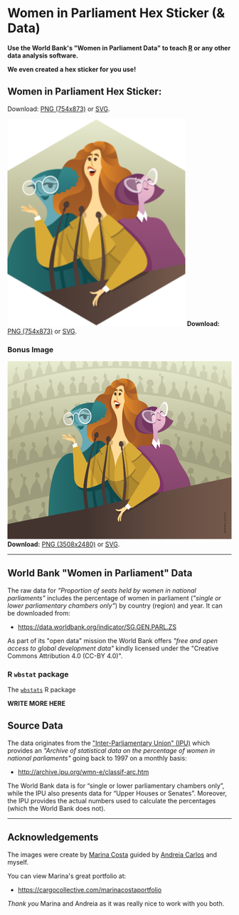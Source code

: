 # Women in Parliament Hex Sticker (& Data)

**Use the World Bank's "Women in Parliament Data" to teach [R](https://r-project.org) 
or any other data analysis software.**

**We even created a hex sticker for you use!**

## Women in Parliament Hex Sticker:

Download: [PNG (754x873)](https://github.com/saghirb/Women-in-Parliament-Hex-Sticker/raw/master/images/Women_in_Parliament_hex.png) or 
[SVG](https://github.com/saghirb/Women-in-Parliament-Hex-Sticker/blob/master/images/Women_in_Parliament_hex.svg).

<img src="images/Women_in_Parliament_hex.svg" alt="Women in Parliament Hex Sticker" width="400"> **Download:** [PNG (754x873)](https://github.com/saghirb/Women-in-Parliament-Hex-Sticker/raw/master/images/Women_in_Parliament_hex.png) or 
[SVG](https://github.com/saghirb/Women-in-Parliament-Hex-Sticker/blob/master/images/Women_in_Parliament_hex.svg).

### Bonus Image

<img src="images/Women_in_Parliament_rect.svg" alt="Women in Parliament Hex Sticker" height="400"> **Download:** [PNG (3508x2480)](https://github.com/saghirb/Women-in-Parliament-Hex-Sticker/raw/master/images/Women_in_Parliament_rect.png) or 
[SVG](https://github.com/saghirb/Women-in-Parliament-Hex-Sticker/blob/master/images/Women_in_Parliament_rect.svg).

---

## World Bank "Women in Parliament" Data

The raw data for *"Proportion of seats held by women in national parliaments"* 
includes the percentage of women in parliament (_"single or lower parliamentary chambers 
only"_) by country (region) and year. It can be downloaded from:

- https://data.worldbank.org/indicator/SG.GEN.PARL.ZS 

As part of its "open data" mission the World Bank offers _"free and open access 
to global development data"_ kindly licensed under the "Creative Commons Attribution 
4.0 (CC-BY 4.0)".

### R `wbstat` package

The [`wbstats`](https://cran.r-project.org/web/packages/wbstats/) R package

**WRITE MORE HERE**


## Source Data

The data originates from the ["Inter-Parliamentary Union" (IPU)](https://www.ipu.org/)
which provides an *_"Archive of statistical data on the percentage of women in 
national parliaments"_* going back to 1997 on a monthly basis:

- http://archive.ipu.org/wmn-e/classif-arc.htm

The World Bank data is for “single or lower parliamentary chambers only”, while 
the IPU also presents data for “Upper Houses or Senates”. Moreover, the IPU provides 
the actual numbers used to calculate the percentages (which the World Bank does not).

---

## Acknowledgements

The images were create by [Marina Costa](https://cargocollective.com/marinacostaportfolio/ABOUT) 
guided by [Andreia Carlos](https://github.com/agrou) and myself. 

You can view Marina's great portfolio at:

+ https://cargocollective.com/marinacostaportfolio

*Thank you* Marina and Andreia as it was really nice to work with you both.
